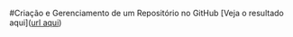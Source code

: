 #Criação e Gerenciamento de um Repositório no GitHub
[Veja o resultado aqui]([url aqui](https://analumarcal.github.io/repositorio-descomplica-01/))
